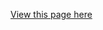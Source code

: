 [View this page here](https://github.com/roangelova/markdown-portfolio/pull/3/files#diff-df4c003759f41e64bb34d50a4e663e7ec96705d0942e0076c1f0f760ac31c6c1)
